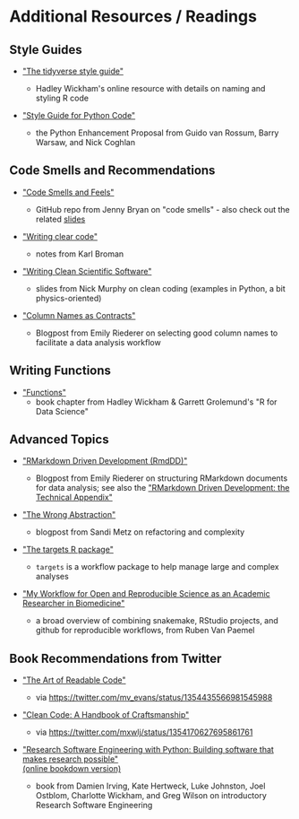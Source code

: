 # Additional Resources / Readings

## Style Guides

* ["The tidyverse style guide"](https://style.tidyverse.org/)
  - Hadley Wickham's online resource with details on naming and styling R code

* ["Style Guide for Python Code"](https://www.python.org/dev/peps/pep-0008/)
  - the Python Enhancement Proposal from Guido van Rossum, Barry Warsaw, and Nick Coghlan

## Code Smells and Recommendations

* ["Code Smells and Feels"](https://github.com/jennybc/code-smells-and-feels)
  - GitHub repo from Jenny Bryan on "code smells" - also check out the related [slides](https://speakerdeck.com/jennybc/code-smells-and-feels)

* ["Writing clear code"](https://kbroman.org/AdvData/14_clearcode.pdf)
  - notes from Karl Broman

* ["Writing Clean Scientific Software"](https://zenodo.org/record/3922957)
  - slides from Nick Murphy on clean coding (examples in Python, a bit physics-oriented)
  
* ["Column Names as Contracts"](https://emilyriederer.netlify.app/post/column-name-contracts/)
  - Blogpost from Emily Riederer on selecting good column names to facilitate a data analysis workflow

## Writing Functions

* ["Functions"](https://r4ds.had.co.nz/functions.html)
  - book chapter from Hadley Wickham & Garrett Grolemund's "R for Data Science"
  
## Advanced Topics

* ["RMarkdown Driven Development (RmdDD)"](https://emilyriederer.netlify.app/post/rmarkdown-driven-development/)
  - Blogpost from Emily Riederer on structuring RMarkdown documents for data analysis; see also the ["RMarkdown Driven Development: the Technical Appendix"](https://emilyriederer.netlify.app/post/rmddd-tech-appendix/)
  
* ["The Wrong Abstraction"](https://sandimetz.com/blog/2016/1/20/the-wrong-abstraction)
  - blogpost from Sandi Metz on refactoring and complexity
  
* ["The targets R package"](https://docs.ropensci.org/targets/)
  - `targets` is a workflow package to help manage large and complex analyses

* ["My Workflow for Open and Reproducible Science as an Academic Researcher in Biomedicine"](https://towardsdatascience.com/my-workflow-for-open-and-reproducible-science-as-an-academic-researcher-in-biomedicine-b41eaabcd420)
  - a broad overview of combining snakemake, RStudio projects, and github for reproducible workflows, from Ruben Van Paemel

## Book Recommendations from Twitter

* ["The Art of Readable Code"](https://www.oreilly.com/library/view/the-art-of/9781449318482/)
  - via https://twitter.com/mv_evans/status/1354435566981545988
  
* ["Clean Code: A Handbook of Craftsmanship"](https://www.oreilly.com/library/view/clean-code-a/9780136083238/)
  - via https://twitter.com/mxwlj/status/1354170627695861761
  
* ["Research Software Engineering with Python: Building software that makes research possible"](https://www.routledge.com/Research-Software-Engineering-with-Python-Building-software-that-makes/Irving-Hertweck-Johnston-Ostblom-Wickham-Wilson/p/book/9780367698324)  
  [(online bookdown version)](https://merely-useful.tech/py-rse/)
   - book from Damien Irving, Kate Hertweck, Luke Johnston, Joel Ostblom, Charlotte Wickham, and Greg Wilson on introductory Research Software Engineering
